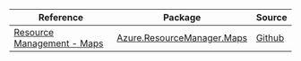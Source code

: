 | Reference | Package | Source |
|---|---|---|
|[Resource Management - Maps](resourcemanager.maps-readme.md)|[Azure.ResourceManager.Maps](https://www.nuget.org/packages/Azure.ResourceManager.Maps)|[Github](https://github.com/Azure/azure-sdk-for-net/blob/main/sdk/maps/Azure.ResourceManager.Maps)|
